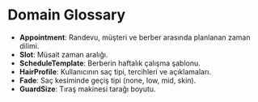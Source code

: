 # Domain Glossary

- **Appointment**: Randevu, müşteri ve berber arasında planlanan zaman dilimi.
- **Slot**: Müsait zaman aralığı.
- **ScheduleTemplate**: Berberin haftalık çalışma şablonu.
- **HairProfile**: Kullanıcının saç tipi, tercihleri ve açıklamaları.
- **Fade**: Saç kesiminde geçiş tipi (none, low, mid, skin).
- **GuardSize**: Tıraş makinesi tarağı boyutu.
